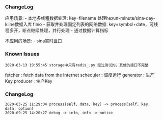 ### ChangeLog
应用场景: 
    - 本地多线程数据处理: key=filename 处理hexun-minute/sina-day-kline数据入库 finio
    - 获取并处理固定列表的网络数据: key=symbol+date，可线程多开，断点继续处理，并行处理
    - 通过数据计算指标

不应用的场景:
    - sina实时盘口

### Known Issues
    2020-03-13 19:55:45 storage中只有redis_.py 经过测试的，其他的接口不完整

fetcher     : fetch data from the Internet
scheduler   : 调度运行
generator   : 生产Key
producer    : 生产Key

### ChangeLog
    2020-03-25 11:29:04 process(self, data, key) -> process(self, key, data, option)
    2020-09-25 14:20:27 debug -> info, info -> notice
